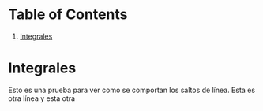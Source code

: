 
# Table of Contents

1.  [Integrales](#orgaccec89)



<a id="orgaccec89"></a>

# Integrales

Esto es una prueba para ver como se comportan los saltos de línea.
Esta es otra línea
y esta otra

